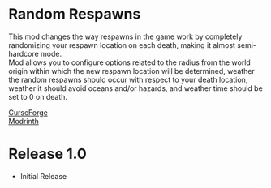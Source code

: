 # Random Respawns

This mod changes the way respawns in the game work by completely randomizing your respawn location on each death, making it almost semi-hardcore mode.  
Mod allows you to configure options related to the radius from the world origin within which the new respawn location will be determined, weather the random respawns should occur with respect to your death location, weather it should avoid oceans and/or hazards, and weather time should be set to 0 on death.  
  
[CurseForge](https://legacy.curseforge.com/minecraft/mc-mods/random-respawns)  
[Modrinth](https://modrinth.com/mod/random-respawns)

# Release 1.0
* Initial Release